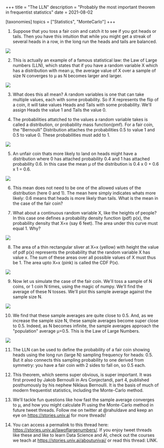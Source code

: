 +++
title = "The LLN"
description = "Probably the most important theorem in frequentist statistics"
date = 2021-08-02

[taxonomies]
topics = ["Statistics", "MonteCarlo"]
+++


1. Suppose that you toss a fair coin and catch it to see if you got heads or tails. Then you have this intuition
that while you might get a streak of several heads in a row, in the long run the heads and tails are balanced.

![](/lawoflargenumbers/1.png)




2. This is actually an example of a famous statistical law: the Law of Large numbers (LLN), which states that if you have
a random variable X which has a distribution with mean µ, the average value of X over a sample of size N converges to µ as
N becomes larger and larger.

![](/lawoflargenumbers/2.png)




3. What does this all mean? A random variables is one that can take multiple values, each with some probability. So if X represents the flip of a coin, it will take values Heads and Tails with some probability. We'll assign Heads the value 1 and Tails the value 0.




4. The probabilities attatched to the values a random variable takes is called a distribution, or probability mass function(pmf). For a fair coin, the 
"Bernoulli" Distribution attaches the probabilities 0.5 to value 1 and 0.5 to value 0. 
These probabilities must add to 1.

![](/lawoflargenumbers/4.png)




5. An unfair coin thats more likely to land on heads might have a distribution where 0 has attached probability 0.4 and 1 has attached probability 0.6. In this case the mean µ of the distribution is 0.4 x 0 + 0.6 x 1 = 0.6.

![](/lawoflargenumbers/5.png)




6. This mean does not need to be
one of the allowed values of the distribution (here 0 and 1). The mean here simply indicates whats more likely: 0.6 means that heads is more likely than tails. What is the mean in the case of the fair coin?




7. What about a continuous random variable X, like the heights of people? In this case one defines a probability density function (pdf) p(x), the probability density that X=x (say 6 feet). The area under this curve must equal 1. Why?

![](/lawoflargenumbers/7.png)




8. The area of a thin rectangular sliver at X=x (yellow) with height the value of pdf p(x) represents the probability that the random variable X has value x. The sum of these areas over all possible values of X must thus be 1. The area upto X=x (pink) is called the CDF P(x).

![](/lawoflargenumbers/8.png)




9. Now let us simulate the case of the fair coin. We'll toss a sample of N coins, or 1 coin N times, using the magic of numpy. We'll find the average of these N tosses. We'll plot this sample average against the sample size N.

![](/lawoflargenumbers/9.png)




10. We find that these sample averages are quite close to 0.5. And, as we increase the sample size N, these sample averages become super close to 0.5. Indeed, as N becomes infinite, the sample averages approach the "population" average µ=0.5. This is the Law of Large Numbers.

![](/lawoflargenumbers/10.png)




11. The LLN can be used to define the probability of a fair coin showing heads using the long run (large N) sampling frequency for heads: 0.5. But it also connects this sampling probability to one derived from symmetry: you have a fair coin with 2 sides to fall on, so 0.5 each.




12. This theorem, which seems super obvious, is super important. It was first proved by Jakob Bernoulli in Ars Conjectandi, part 4, published posthumously by his nephew Niklaus Bernoulli. It is the basis of much of modern frequentist statistics, including the Monte-Carlo method.




13. We'll tackle fun questions like how fast the sample average converges to µ, and how you might calculate Pi using the Monte-Carlo method in future tweet threads. Follow me on twitter at @rahuldave and keep an eye on <https://stories.univ.ai> for more threads!




14. You can access a permalink to this thread here: <https://stories.univ.ai/lawoflargenumbers/>. If you enjoy tweet threads like these and like to learn Data Science and AI, check out the courses we teach at <https://stories.univ.ai/aboutunivai/> or read this thread: LINK.

